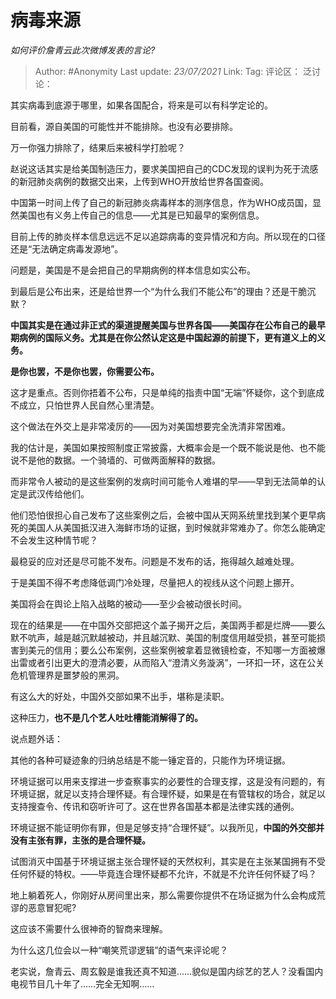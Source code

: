 # 病毒来源
*如何评价詹青云此次微博发表的言论?*

> Author: #Anonymity
> Last update: *23/07/2021*
> Link:
> Tag:
> 评论区：
> 泛讨论：

其实病毒到底源于哪里，如果各国配合，将来是可以有科学定论的。

目前看，源自美国的可能性并不能排除。也没有必要排除。

万一你强力排除了，结果后来被科学打脸呢？

赵说这话其实是给美国制造压力，要求美国把自己的CDC发现的误判为死于流感的新冠肺炎病例的数据交出来，上传到WHO开放给世界各国查阅。

中国第一时间上传了自己的新冠肺炎病毒样本的测序信息，作为WHO成员国，显然美国也有义务上传自己的信息——尤其是已知最早的案例信息。

目前上传的肺炎样本信息远远不足以追踪病毒的变异情况和方向。所以现在的口径还是“无法确定病毒发源地”。

问题是，美国是不是会把自己的早期病例的样本信息如实公布。

到最后是公布出来，还是给世界一个“为什么我们不能公布”的理由？还是干脆沉默？

**中国其实是在通过非正式的渠道提醒美国与世界各国——美国存在公布自己的最早期病例的国际义务。尤其是在你公然认定这是中国起源的前提下，更有道义上的义务。**

**是你也罢，不是你也罢，你需要公布。**

这才是重点。否则你捂着不公布，只是单纯的指责中国“无端”怀疑你，这个到底成不成立，只怕世界人民自然心里清楚。

这个做法在外交上是非常凌厉的——因为对美国想要完全洗清非常困难。

我的估计是，美国如果按照制度正常披露，大概率会是一个既不能说是他、也不能说不是他的数据。一个骑墙的、可做两面解释的数据。

而非常令人被动的是这些案例的发病时间可能令人难堪的早——早到无法简单的认定是武汉传给他们。

他们恐怕很担心自己发布了这些案例之后，会被中国从天网系统里找到某个更早病死的美国人从美国抵汉进入海鲜市场的证据，到时候就非常难办了。你怎么能确定不会发生这种情节呢？

最稳妥的应对还是尽可能不发布。问题是不发布的话，拖得越久越难处理。

于是美国不得不考虑降低调门冷处理，尽量把人的视线从这个问题上挪开。

美国将会在舆论上陷入战略的被动——至少会被动很长时间。

现在的结果是——在中国外交部把这个盖子揭开之后，美国两手都是烂牌——要么默不吭声，越是越沉默越被动，并且越沉默、美国的制度信用越受损，甚至可能损害到美元的信用；要么公布案例，这些案例被拿着显微镜检查，不知哪一方面被爆出雷或者引出更大的澄清必要，从而陷入“澄清义务漩涡”，一环扣一环，这在公关危机管理界是噩梦般的黑洞。

有这么大的好处，中国外交部如果不出手，堪称是渎职。

这种压力，**也不是几个艺人吐吐槽能消解得了的。**

说点题外话：

其他的各种可疑迹象的归纳总结是不能一锤定音的，只能作为环境证据。

环境证据可以用来支撑进一步查察事实的必要性的合理支撑，这是没有问题的，有环境证据，就足以支持合理怀疑。有合理怀疑，如果是在有管辖权的场合，就足以支持搜查令、传讯和窃听许可了。这在世界各国基本都是法律实践的通例。

环境证据不能证明你有罪，但是足够支持“合理怀疑”。以我所见，**中国的外交部并没有主张有罪，主张的是合理怀疑。**

试图消灭中国基于环境证据主张合理怀疑的天然权利，其实是在主张某国拥有不受任何怀疑的特权。——毕竟连合理怀疑都不允许，不就是不允许任何怀疑了吗？

地上躺着死人，你刚好从房间里出来，那么需要你提供不在场证据为什么会构成荒谬的恶意冒犯呢?

这应该不需要什么很神奇的智商来理解。

为什么这几位会以一种“嘲笑荒谬逻辑”的语气来评论呢？

老实说，詹青云、周玄毅是谁我还真不知道……貌似是国内综艺的艺人？没看国内电视节目几十年了……完全无知啊……
